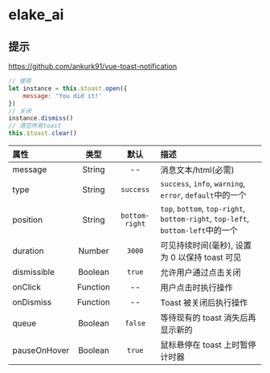 # elake_ai

## 提示

https://github.com/ankurk91/vue-toast-notification

```js
// 使用
let instance = this.$toast.open({
    message: 'You did it!'
})
// 关闭
instance.dismiss()
// 清空所有toast
this.$toast.clear()
```

| 属性           |    类型    |       默认       | 描述                                                                          |
|:-------------|:--------:|:--------------:|:----------------------------------------------------------------------------|
| message      |  String  |       --       | 消息文本/html(必需)                                                               |
| type         |  String  |   `success`    | `success`, `info`, `warning`, `error`, `default`中的一个                        |
| position     |  String  | `bottom-right` | `top`, `bottom`, `top-right`, `bottom-right`, `top-left`, `bottom-left`中的一个 |
| duration     |  Number  |     `3000`     | 可见持续时间(毫秒), 设置为 0 以保持 toast 可见                                              |
| dismissible  | Boolean  |     `true`     | 允许用户通过点击关闭                                                                  |
| onClick      | Function |       --       | 用户点击时执行操作                                                                   |
| onDismiss    | Function |       --       | Toast 被关闭后执行操作                                                              |
| queue        | Boolean  |    `false`     | 等待现有的 toast 消失后再显示新的                                                        |
| pauseOnHover | Boolean  |     `true`     | 鼠标悬停在 toast 上时暂停计时器                                                         |